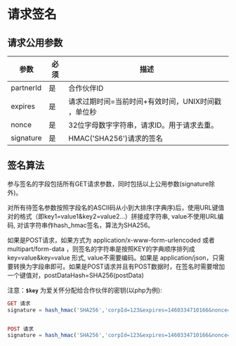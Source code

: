 请求签名
=======

## 请求公用参数

参数 | 必须 | 描述
----|------|----
partnerId | 是  | 合作伙伴ID
expires | 是  | 请求过期时间=当前时间+有效时间，UNIX时间戳 ，单位秒
nonce | 是  | 32位字母数字字符串，请求ID。用于请求去重。
signature | 是  | HMAC('SHA256')请求的签名


## 签名算法

参与签名的字段包括所有GET请求参数，同时包括以上公用参数(signature除外)。

对所有待签名参数按照字段名的ASCII码从小到大排序(字典序)后，使用URL键值对的格式（即key1=value1&key2=value2…）拼接成字符串, value不使用URL编码, 对该字符串作hash_hmac签名，算法为SHA256。

如果是POST请求，如果方式为 application/x-www-form-urlencoded 或者 multipart/form-data ，则签名的字符串是按照KEY的字典顺序排列成 key=value&key=value 形式, value不需要编码。如果是 application/json，只需要转换为字段串即可。如果是POST请求并且有POST数据时，在签名时需要增加一个键值对，postDataHash=SHA256(postData)



注意：**`$key`** 为爱关怀分配给合作伙伴的密钥(以php为例):

```PHP
GET 请求
signature = hash_hmac('SHA256','corpId=123&expires=1460334710166&nonce=32bitstring',$key);


POST 请求
signature = hash_hmac('SHA256','corpId=123&expires=1460334710166&nonce=32bitstring&postDataHash=SHA256(postData)', $key);
```





